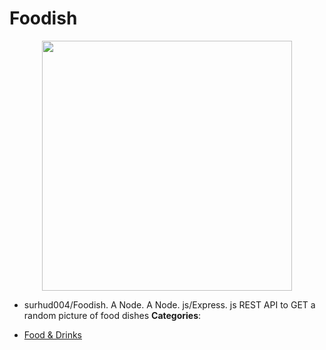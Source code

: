 # Foodish

<p align="center">
    <img width="400" src="https://raw.githubusercontent.com/awesome-apis/awesome-apis/apis/foodish/logo_256x256.png" />
</p>


- surhud004/Foodish.  A Node. A Node. js/Express. js REST API to GET a random picture of food dishes
**Categories**:

- [Food & Drinks](https://github/awesome-apis/awesome-apis#food-and-drinks)



